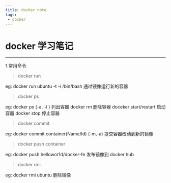 ```yaml
---
title: docker note
tags:
 - docker
---
```


# docker 学习笔记
---
1.常用命令

> docker run

eg:  docker run ubuntu -t -i /bin/bash   通过镜像运行新的容器

> docker ps

eg:  docker ps (-a, -l )  列出容器  docker rm  删除容器  doceker start/restart  启动容器   docker stop 停止容器

>docker commit

eg:  docker commit container(Name/Id) (-m,-a)  提交容器改动到新的镜像

> docker push container

eg: docker push hellowor1d/docker-fe 发布镜像到  docker hub

> docker rmi

eg: docker rmi ubuntu 删除镜像
